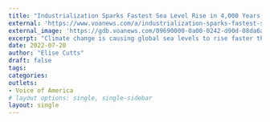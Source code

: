```yaml
---
title: "Industrialization Sparks Fastest Sea Level Rise in 4,000 Years, Study Finds"
external: 'https://www.voanews.com/a/industrialization-sparks-fastest-sea-level-rise-in-4-000-years/6667110.html'
external_image: 'https://gdb.voanews.com/09690000-0a00-0242-d90d-08da6a8ceff7_cx0_cy5_cw99_w1023_r1_s.jpg'
excerpt: "Climate change is causing global sea levels to rise faster than they ever did within the last 4,000 years, a new analysis of minerals from sea caves in Mallorca, Spain, shows."
date: 2022-07-20
author: "Elise Cutts"
draft: false
tags:
categories:
outlets:
- Voice of America
# layout options: single, single-sidebar
layout: single
---
```


